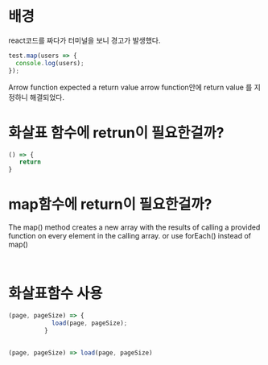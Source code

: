  
 # 배경
 react코드를 짜다가 터미널을 보니 경고가 발생했다.
 
 ```javascript
test.map(users => {
   console.log(users);
});

```
 Arrow function expected a return value
 arrow function안에  return value 를 지정하니 해결되었다.
 
 # 화살표 함수에 retrun이 필요한걸까?
 ```javascript
() => {
    return 
}
```
 # map함수에 return이 필요한걸까?
 The map() method creates a new array with the results of calling a provided function on every element in the calling array.
  or use forEach() instead of map()
  
 ```javascript



```
# 화살표함수 사용
```javascript
(page, pageSize) => {
            load(page, pageSize);
          }

          
(page, pageSize) => load(page, pageSize)
```
 
